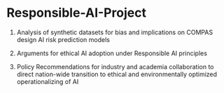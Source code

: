 # Responsible-AI-Project
1. Analysis of synthetic datasets for bias and implications on COMPAS design AI risk prediction models 

2. Arguments for ethical AI adoption under Responsible AI principles

3. Policy Recommendations for industry and academia collaboration to direct nation-wide transition to ethical and environmentally optimized operationalizing of AI
